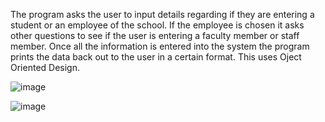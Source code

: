 
The program asks the user to input details regarding if they are entering a student or an employee of the school. If the employee is chosen it asks other questions to see if the user is entering a faculty member or staff member. Once all the information is entered into the system the program prints the data back out to the user in a certain format. This uses Oject Oriented Design.

![image](https://user-images.githubusercontent.com/72824269/95916802-d5d4f880-0d6e-11eb-8b50-939b8d4312ea.png)

![image](https://user-images.githubusercontent.com/72824269/95916818-dbcad980-0d6e-11eb-87ae-4f2c894a6537.png)
